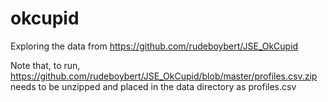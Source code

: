 # okcupid

Exploring the data from https://github.com/rudeboybert/JSE_OkCupid

Note that, to run, https://github.com/rudeboybert/JSE_OkCupid/blob/master/profiles.csv.zip needs to be unzipped and placed in the data directory as profiles.csv
